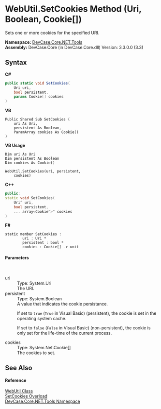# WebUtil.SetCookies Method (Uri, Boolean, Cookie[])
 

Sets one or more cookies for the specified URI.

**Namespace:**&nbsp;<a href="N_DevCase_Core_NET_Tools">DevCase.Core.NET.Tools</a><br />**Assembly:**&nbsp;DevCase.Core (in DevCase.Core.dll) Version: 3.3.0.0 (3.3)

## Syntax

**C#**<br />
``` C#
public static void SetCookies(
	Uri uri,
	bool persistent,
	params Cookie[] cookies
)
```

**VB**<br />
``` VB
Public Shared Sub SetCookies ( 
	uri As Uri,
	persistent As Boolean,
	ParamArray cookies As Cookie()
)
```

**VB Usage**<br />
``` VB Usage
Dim uri As Uri
Dim persistent As Boolean
Dim cookies As Cookie()

WebUtil.SetCookies(uri, persistent, 
	cookies)
```

**C++**<br />
``` C++
public:
static void SetCookies(
	Uri^ uri, 
	bool persistent, 
	... array<Cookie^>^ cookies
)
```

**F#**<br />
``` F#
static member SetCookies : 
        uri : Uri * 
        persistent : bool * 
        cookies : Cookie[] -> unit 

```


#### Parameters
&nbsp;<dl><dt>uri</dt><dd>Type: System.Uri<br />The URI.</dd><dt>persistent</dt><dd>Type: System.Boolean<br />A value that indicates the cookie persistance. 

 If set to `true` (`True` in Visual Basic) (persistent), the cookie is set in the operating system cache. 

 If set to `false` (`False` in Visual Basic) (non-persistent), the cookie is only set for the life-time of the current process.</dd><dt>cookies</dt><dd>Type: System.Net.Cookie[]<br />The cookies to set.</dd></dl>

## See Also


#### Reference
<a href="T_DevCase_Core_NET_Tools_WebUtil">WebUtil Class</a><br /><a href="Overload_DevCase_Core_NET_Tools_WebUtil_SetCookies">SetCookies Overload</a><br /><a href="N_DevCase_Core_NET_Tools">DevCase.Core.NET.Tools Namespace</a><br />